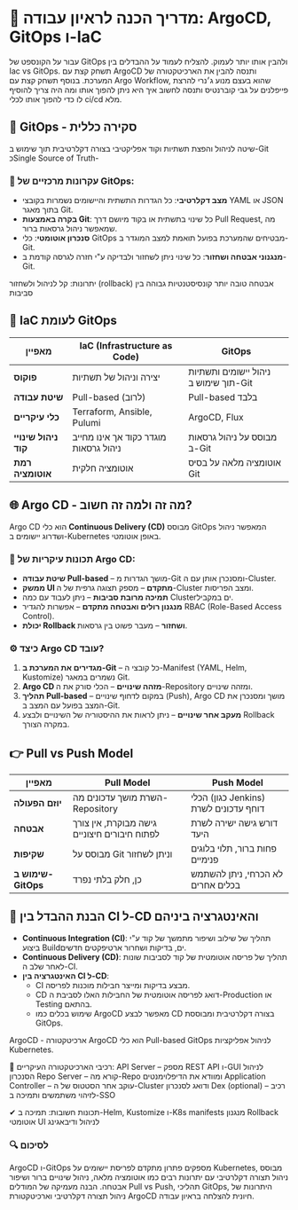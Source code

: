 # 🔗 מדריך הכנה לראיון עבודה: ArgoCD, GitOps ו-IaC
עבור על הקונספט של GitOps ולהבין אותו יותר לעמוק.
להצליח לעמוד על ההבדלים בין Iac vs GitOps.
תשחק קצת עם ArgoCD ותנסה להבין את הארכיטקטורה של המערכת.
בנוסף תשחק קצת עם Argo Workflow, שהוא בעצם מנוע ג׳נרי להרצת 
פייפלנים על גבי קוברנטיס ותנסה לחשוב איך היא ניתן להפוך אותו ומה היה 
צריך להוסיף לו כדי להפוך אותו לכלי ci/cd מלא.

## 🏢 GitOps - סקירה כללית
שיטה לניהול והפצת תשתיות וקוד אפליקטיבי 
בצורה דקלרטיבית תוך שימוש ב-Git כSingle Source of Truth-


### 🔎 עקרונות מרכזיים של GitOps:
- **מצב דקלרטיבי**: כל הגדרות התשתית והיישומים נשמרות בקובצי YAML או JSON בתוך מאגר Git.
- **בקרה באמצעות Git**: כל שינוי בתשתית או בקוד מיושם דרך Pull Request, מה שמאפשר ניהול גרסאות ברור.
- **סנכרון אוטומטי**: כלי GitOps מבטיחים שהמערכת בפועל תואמת למצב המוגדר ב-Git.
- **מנגנוני אבטחה ושחזור**: כל שינוי ניתן לשחזור ולבדיקה ע"י חזרה לגרסה קודמת ב-Git.

יתרונות:
קל לניהול ולשחזור (rollback)
אבטחה טובה יותר
קונסיסטנטיות גבוהה בין סביבות

## 🔄 IaC לעומת GitOps
| מאפיין | IaC (Infrastructure as Code) | GitOps |
|---------|----------------------------|--------|
| **פוקוס** | יצירה וניהול של תשתיות | ניהול יישומים ותשתיות תוך שימוש ב-Git |
| **שיטת עבודה** | Pull-based (לרוב) | Pull-based בלבד |
| **כלי עיקריים** | Terraform, Ansible, Pulumi | ArgoCD, Flux |
| **ניהול שינויי קוד** | מוגדר כקוד אך אינו מחייב ניהול גרסאות | מבוסס על ניהול גרסאות ב-Git |
| **רמת אוטומציה** | אוטומציה חלקית | אוטומציה מלאה על בסיס Git |

## 🌐 Argo CD - מה זה ולמה זה חשוב?
Argo CD הוא כלי **Continuous Delivery (CD)** מבוסס GitOps המאפשר ניהול ושדרוג יישומים ב-Kubernetes באופן אוטומטי.

### 🔗 תכונות עיקריות של Argo CD:
- **שיטת עבודה Pull-based** – מושך הגדרות מ-Git ומסנכרן אותן עם ה-Cluster.
- **ממשק UI מתקדם** – מספק תצוגה גרפית של ה-Cluster ומצב הפריסות.
- **תמיכה מרובת סביבות** – ניתן לעבוד עם כמה Clusterים במקביל.
- **מנגנון רולים ואבטחה מתקדם** – אפשרות להגדיר RBAC (Role-Based Access Control).
- **יכולת Rollback ושחזור** – מעבר פשוט בין גרסאות.

### ⚙ כיצד Argo CD עובד?
1. **מגדירים את המערכת ב-Git** – כל קובצי ה-Manifest (YAML, Helm, Kustomize) נשמרים במאגר Git.
2. **Argo CD מזהה שינויים** – הכלי סורק את ה-Repository ומזהה שינויים.
3. **תהליך Pull-based** – במקום לדחוף שינויים (Push), Argo CD מושך ומסנכרן את המצב בפועל עם המצב ב-Git.
4. **מעקב אחר שינויים** – ניתן לראות את ההיסטוריה של השינויים ולבצע Rollback במקרה הצורך.

## 👉 Pull vs Push Model
| מאפיין | Pull Model | Push Model |
|---------|-----------|------------|
| **יוזם הפעולה** | השרת מושך עדכונים מה-Repository | הכלי (כגון Jenkins) דוחף עדכונים לשרת |
| **אבטחה** | גישה מבוקרת, אין צורך לפתוח חיבורים חיצוניים | דורש גישה ישירה לשרת היעד |
| **שקיפות** | מבוסס על Git וניתן לשחזור | פחות ברור, תלוי בלוגים פנימיים |
| **שימוש ב-GitOps** | כן, חלק בלתי נפרד | לא הכרחי, ניתן להשתמש בכלים אחרים |

## 🌟 הבנת ההבדל בין CI ל-CD והאינטגרציה ביניהם
- **Continuous Integration (CI)**: תהליך של שילוב ושיפור מתמשך של קוד ע"י ביצוע Buildים, בדיקות ושחרור ארטיפקטים חדשים.
- **Continuous Delivery (CD)**: תהליך של פריסה אוטומטית של קוד לסביבות שונות לאחר שלב ה-CI.
- **האינטגרציה בין CI ל-CD**: 
  - CI מבצע בדיקות ומייצר חבילות מוכנות לפריסה.
  - CD דואג לפריסה אוטומטית של החבילות האלו לסביבת ה-Production או Testing בהתאם.
  - שימוש בכלים כמו ArgoCD מאפשר לבצע CD בצורה דקלרטיבית ומבוססת GitOps.

ArgoCD - ארכיטקטורה
ArgoCD הוא כלי Pull-based GitOps לניהול אפליקציות Kubernetes.

🔹 רכיבי הארכיטקטורה העיקריים:
API Server – מספק REST API ו-GUI לניהול הסנכרון
Repo Server – קורא מה-Repo ומוודא את הדיפלוימנטים
Application Controller – עוקב אחר הסטטוס של ה-Cluster ודואג לסנכרון
Dex (optional) – רכיב לזיהוי משתמשים ותמיכה ב-SSO

✔ תכונות חשובות:
תמיכה ב-Helm, Kustomize ו-K8s manifests
מנגנון Rollback אוטומטי
UI לניהול ודיבאגינג

### 🔍 לסיכום
ArgoCD ו-GitOps מספקים פתרון מתקדם לפריסת יישומים על Kubernetes, מבוסס ניהול תצורה דקלרטיבי עם יתרונות רבים כמו אוטומציה מלאה, ניהול שינויים ברור ושיפור אבטחה. הבנה מעמיקה של המודלים Pull vs Push, תהליכי GitOps, היתרונות של ניהול תצורה דקלרטיבי וארכיטקטורת ArgoCD חיונית להצלחה בראיון עבודה.

